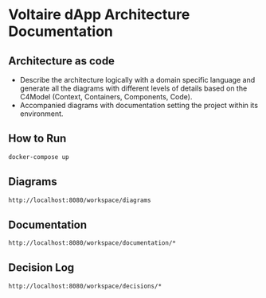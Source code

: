 # Voltaire dApp Architecture Documentation

## Architecture as code

- Describe the architecture logically with a domain specific language and generate all the diagrams
with different levels of details based on the C4Model (Context, Containers, Components, Code).
- Accompanied diagrams with documentation setting the project within its environment.

## How to Run

```bash
docker-compose up
```

## Diagrams
```bash
http://localhost:8080/workspace/diagrams
```

## Documentation
```bash
http://localhost:8080/workspace/documentation/*
```

## Decision Log
```bash
http://localhost:8080/workspace/decisions/*
```

